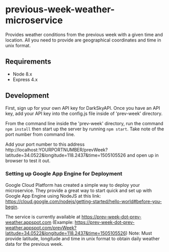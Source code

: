 # previous-week-weather-microservice

Provides weather conditions from the previous week with a given time and location.  All you need to provide are geographical coordinates and time in unix format.

## Requirements

- Node 8.x
- Express 4.x

## Development

First, sign up for your own API key for DarkSkyAPI.  Once you have an API key, add your API key into the config.js file inside of 'prev-week' directory.

From the command line inside the 'prev-week' directory, run the command ```npm install``` then start up the server by running ```npm start```.  Take note of the port number from command line.

Add your port number to this address http://localhost:YOURPORTNUMBER/prevWeek?latitude=34.0522&longitude=118.2437&time=1505105526 and open up in browser to test it out.

### Setting up Google App Engine for Deployment
Google Cloud Platform has created a simple way to deploy your microservice.  They provide a great way to start quick and set up with Google App Engine using NodeJS at this link: https://cloud.google.com/nodejs/getting-started/hello-world#before-you-begin.

The service is currently available at https://prev-week-dot-prev-weather.appspot.com
  (Example: https://prev-week-dot-prev-weather.appspot.com/prevWeek?latitude=34.0522&longitude=118.2437&time=1505105526) Note: Must provide latitude, longitude and time in unix format to obtain daily weather data for the previous week.

